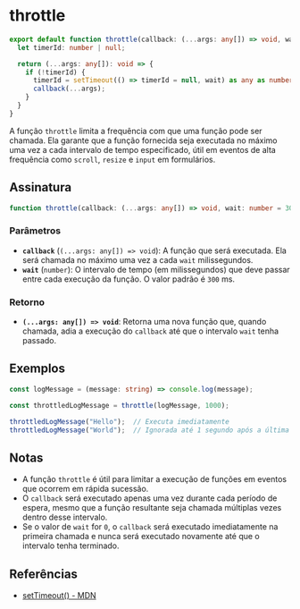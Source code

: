 # throttle

```typescript
export default function throttle(callback: (...args: any[]) => void, wait: number = 300): (...args: any[]) => void {
  let timerId: number | null;

  return (...args: any[]): void => {
    if (!timerId) {
      timerId = setTimeout(() => timerId = null, wait) as any as number;
      callback(...args);
    }
  }
}
```

A função `throttle` limita a frequência com que uma função pode ser chamada. Ela garante que a função fornecida seja executada no máximo uma vez a cada intervalo de tempo especificado, útil em eventos de alta frequência como `scroll`, `resize` e `input` em formulários.

## Assinatura

```typescript
function throttle(callback: (...args: any[]) => void, wait: number = 300): (...args: any[]) => void;
```

### Parâmetros

- **`callback`** (`(...args: any[]) => void`): A função que será executada. Ela será chamada no máximo uma vez a cada `wait` milissegundos.
- **`wait`** (`number`): O intervalo de tempo (em milissegundos) que deve passar entre cada execução da função. O valor padrão é `300` ms.

### Retorno

- **`(...args: any[]) => void`**: Retorna uma nova função que, quando chamada, adia a execução do `callback` até que o intervalo `wait` tenha passado.

## Exemplos

```typescript
const logMessage = (message: string) => console.log(message);

const throttledLogMessage = throttle(logMessage, 1000);

throttledLogMessage("Hello");  // Executa imediatamente
throttledLogMessage("World");  // Ignorada até 1 segundo após a última execução
```

## Notas

- A função `throttle` é útil para limitar a execução de funções em eventos que ocorrem em rápida sucessão.
- O `callback` será executado apenas uma vez durante cada período de espera, mesmo que a função resultante seja chamada múltiplas vezes dentro desse intervalo.
- Se o valor de `wait` for `0`, o `callback` será executado imediatamente na primeira chamada e nunca será executado novamente até que o intervalo tenha terminado.

## Referências

- [setTimeout() - MDN](https://developer.mozilla.org/en-US/docs/Web/API/setTimeout)